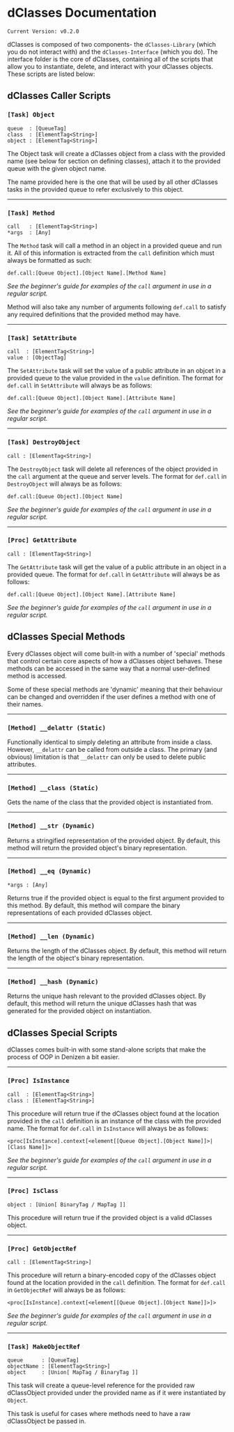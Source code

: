 # dClasses Documentation

`Current Version: v0.2.0`

dClasses is composed of two components- the `dClasses-Library` (which you do not interact with) and the `dClasses-Interface` (which you do). The interface folder is the core of dClasses, containing all of the scripts that allow you to instantiate, delete, and interact with your dClasses objects. These scripts are listed below:

## dClasses Caller Scripts

### `[Task] Object`
```
queue  : [QueueTag]
class  : [ElementTag<String>]
object : [ElementTag<String>]
```

The Object task will create a dClasses object from a class with the provided name (see below for section on defining classes), attach it to the provided queue with the given object name.

The name provided here is the one that will be used by all other dClasses tasks in the provided queue to refer exclusively to this object.

---

### `[Task] Method`
```
call   : [ElementTag<String>]
*args  : [Any]
```

The `Method` task will call a method in an object in a provided queue and run it. All of this information is extracted from the `call` definition which must always be formatted as such:

```
def.call:[Queue Object].[Object Name].[Method Name]
```
*See the beginner's guide for examples of the `call` argument in use in a regular script.*

Method will also take any number of arguments following `def.call` to satisfy any required definitions that the provided method may have.

---

### `[Task] SetAttribute`
```
call  : [ElementTag<String>]
value : [ObjectTag]
```

The `SetAttribute` task will set the value of a public attribute in an objcet in a provided queue to the value provided in the `value` definition. The format for `def.call` in `SetAttribute` will always be as follows:

```
def.call:[Queue Object].[Object Name].[Attribute Name]
```
*See the beginner's guide for examples of the `call` argument in use in a regular script.*

---

### `[Task] DestroyObject`
```
call : [ElementTag<String>]
```

The `DestroyObject` task will delete all references of the object provided in the `call` argument at the queue and server levels. The format for `def.call` in `DestroyObject` will always be as follows:

```
def.call:[Queue Object].[Object Name]
```
*See the beginner's guide for examples of the `call` argument in use in a regular script.*

---

### `[Proc] GetAttribute`
```
call : [ElementTag<String>]
```

The `GetAttribute` task will get the value of a public attribute in an object in a provided queue. The format for `def.call` in `GetAttribute` will always be as follows:

```
def.call:[Queue Object].[Object Name].[Attribute Name]
```
*See the beginner's guide for examples of the `call` argument in use in a regular script.*

## dClasses Special Methods

Every dClasses object will come built-in with a number of 'special' methods that control certain core aspects of how a dClasses object behaves. These methods can be accessed in the same way that a normal user-defined method is accessed.

Some of these special methods are 'dynamic' meaning that their behaviour can be changed and overridden if the user defines a method with one of their names.

---

### `[Method] __delattr (Static)`

Functionally identical to simply deleting an attribute from inside a class. However, `__delattr` can be called from outside a class. The primary (and obvious) limitation is that `__delattr` can only be used to delete public attributes.

---

### `[Method] __class (Static)`

Gets the name of the class that the provided object is instantiated from.

---

### `[Method] __str (Dynamic)`

Returns a stringified representation of the provided object. By default, this method will return the provided object's binary representation.

---

### `[Method] __eq (Dynamic)`
```
*args : [Any]
```

Returns true if the provided object is equal to the first argument provided to this method. By default, this method will compare the binary representations of each provided dClasses object.

---

### `[Method] __len (Dynamic)`

Returns the length of the dClasses object. By default, this method will return the length of the object's binary representation.

---

### `[Method] __hash (Dynamic)`

Returns the unique hash relevant to the provided dClasses object. By default, this method will return the unique dClasses hash that was generated for the provided object on instantiation.

## dClasses Special Scripts

dClasses comes built-in with some stand-alone scripts that make the process of OOP in Denizen a bit easier.

---

### `[Proc] IsInstance`
```
call  : [ElementTag<String>]
class : [ElementTag<String>]
```

This procedure will return true if the dClasses object found at the location provided in the `call` definition is an instance of the class with the provided name. The format for `def.call` in `IsInstance` will always be as follows:

```
<proc[IsInstance].context[<element[[Queue Object].[Object Name]]>|[Class Name]]>
```
*See the beginner's guide for examples of the `call` argument in use in a regular script.*

---

### `[Proc] IsClass`
```
object : [Union[ BinaryTag / MapTag ]]
```

This procedure will return true if the provided object is a valid dClasses object.

---

### `[Proc] GetObjectRef`
```
call : [ElementTag<String>]
```

This procedure will return a binary-encoded copy of the dClasses object found at the location provided in the `call` definition. The format for `def.call` in `GetObjectRef` will always be as follows:

```
<proc[IsInstance].context[<element[[Queue Object].[Object Name]]>]>
```
*See the beginner's guide for examples of the `call` argument in use in a regular script.*

---

### `[Task] MakeObjectRef`
```
queue      : [QueueTag]
objectName : [ElementTag<String>]
object     : [Union[ MapTag / BinaryTag ]]
```

This task will create a queue-level reference for the provided raw dClassObject provided under the provided name as if it were instantiated by `Object`.

This task is useful for cases where methods need to have a raw dClassObject be passed in.
